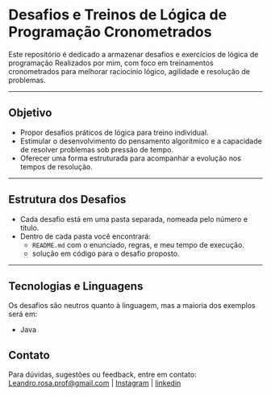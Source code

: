 # Desafios e Treinos de Lógica de Programação Cronometrados

Este repositório é dedicado a armazenar desafios e exercícios de lógica de programação Realizados por mim, com foco em treinamentos cronometrados para melhorar raciocínio lógico, agilidade e resolução de problemas.

---

## Objetivo

- Propor desafios práticos de lógica para treino individual.
- Estimular o desenvolvimento do pensamento algorítmico e a capacidade de resolver problemas sob pressão de tempo.
- Oferecer uma forma estruturada para acompanhar a evolução nos tempos de resolução.

---

## Estrutura dos Desafios

- Cada desafio está em uma pasta separada, nomeada pelo número e título.
- Dentro de cada pasta você encontrará:
  - `README.md` com o enunciado, regras, e meu tempo de execução.
  - solução em código para o desafio proposto.

---

## Tecnologias e Linguagens

Os desafios são neutros quanto à linguagem, mas a maioria dos exemplos será em:

- Java


## Contato

Para dúvidas, sugestões ou feedback, entre em contato:  
Leandro.rosa.prof@gmail.com | [Instagram](https://www.instagram.com/leeandroosiilvaa/) | [linkedin](https://www.linkedin.com/in/leandro-rosa-da-silva-684809276/)

